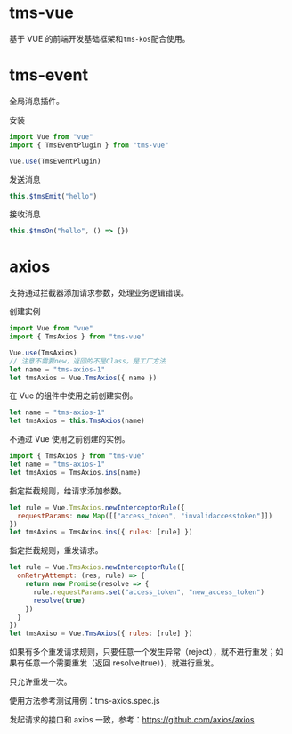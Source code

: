 # tms-vue

基于 VUE 的前端开发基础框架和`tms-kos`配合使用。

# tms-event

全局消息插件。

安装

```javascript
import Vue from "vue"
import { TmsEventPlugin } from "tms-vue"

Vue.use(TmsEventPlugin)
```

发送消息

```javascript
this.$tmsEmit("hello")
```

接收消息

```javascript
this.$tmsOn("hello", () => {})
```

# axios

支持通过拦截器添加请求参数，处理业务逻辑错误。

创建实例

```javascript
import Vue from "vue"
import { TmsAxios } from "tms-vue"

Vue.use(TmsAxios)
// 注意不需要new，返回的不是Class，是工厂方法
let name = "tms-axios-1"
let tmsAxios = Vue.TmsAxios({ name })
```

在 Vue 的组件中使用之前创建实例。

```javascript
let name = "tms-axios-1"
let tmsAxios = this.TmsAxios(name)
```

不通过 Vue 使用之前创建的实例。

```javascript
import { TmsAxios } from "tms-vue"
let name = "tms-axios-1"
let tmsAxios = TmsAxios.ins(name)
```

指定拦截规则，给请求添加参数。

```javascript
let rule = Vue.TmsAxios.newInterceptorRule({
  requestParams: new Map([["access_token", "invalidaccesstoken"]])
})
let tmsAxios = TmsAxios.ins({ rules: [rule] })
```

指定拦截规则，重发请求。

```javascript
let rule = Vue.TmsAxios.newInterceptorRule({
  onRetryAttempt: (res, rule) => {
    return new Promise(resolve => {
      rule.requestParams.set("access_token", "new_access_token")
      resolve(true)
    })
  }
})
let tmsAxiso = Vue.TmsAxios({ rules: [rule] })
```

如果有多个重发请求规则，只要任意一个发生异常（reject），就不进行重发；如果有任意一个需要重发（返回 resolve(true）)，就进行重发。

只允许重发一次。

使用方法参考测试用例：tms-axios.spec.js

发起请求的接口和 axios 一致，参考：https://github.com/axios/axios
